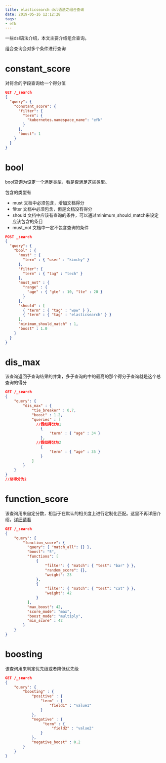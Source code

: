 ```yaml
---
title: elasticsearch dsl语法之组合查询
date: 2019-05-16 12:12:28
tags:
- efk
---
```


一些dsl语法介绍，本文主要介绍组合查询。

组合查询会对多个条件进行查询

<!--more-->

# constant_score


对符合的字段查询给一个得分值

```json
GET /_search
{
  "query": {
    "constant_score": {
      "filter": {
        "term": {
          "kubernetes.namespace_name": "efk"
        }
      },
      "boost": 1
    }
  }
}
```

# bool

bool查询为设定一个满足类型，看是否满足这些类型。

包含的类型有

- must 文档中必须包含，增加文档得分
- filter 文档中必须包含，但是文档没有得分
- should 文档中应该有查询的条件，可以通过minimum_should_match来设定应该包含的条目
- must_not 文档中一定不包含查询的条件

```json
POST _search
{
  "query": {
    "bool" : {
      "must" : {
        "term" : { "user" : "kimchy" }
      },
      "filter": {
        "term" : { "tag" : "tech" }
      },
      "must_not" : {
        "range" : {
          "age" : { "gte" : 10, "lte" : 20 }
        }
      },
      "should" : [
        { "term" : { "tag" : "wow" } },
        { "term" : { "tag" : "elasticsearch" } }
      ],
      "minimum_should_match" : 1,
      "boost" : 1.0
    }
  }
}

```

# dis_max

该查询返回子查询结果的并集，多子查询的中的最高的那个得分子查询就是这个总查询的得分

```json
GET /_search
{
    "query": {
        "dis_max" : {
            "tie_breaker" : 0.7,
            "boost" : 1.2,
            "queries" : [
              //假如得分为1
                {
                    "term" : { "age" : 34 }
                },
              //假如得分为2  
                {
                    "term" : { "age" : 35 }
                }
            ]
        }
    }
}
//总得分为2
```

# function_score

该查询用来自定分数，相当于在默认的相关度上进行定制化匹配。这里不再详细介绍，[详细请看](https://www.jianshu.com/p/d6e7c39d9dcd)

```json
GET /_search
{
    "query": {
        "function_score": {
          "query": { "match_all": {} },
          "boost": "5", 
          "functions": [
              {
                  "filter": { "match": { "test": "bar" } },
                  "random_score": {}, 
                  "weight": 23
              },
              {
                  "filter": { "match": { "test": "cat" } },
                  "weight": 42
              }
          ],
          "max_boost": 42,
          "score_mode": "max",
          "boost_mode": "multiply",
          "min_score" : 42
        }
    }
}
```

# boosting

该查询用来判定优先级或者降低优先级

```json
GET /_search
{
    "query": {
        "boosting" : {
            "positive" : {
                "term" : {
                    "field1" : "value1"
                }
            },
            "negative" : {
                 "term" : {
                     "field2" : "value2"
                }
            },
            "negative_boost" : 0.2
        }
    }
}
```

